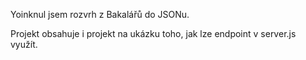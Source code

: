 Yoinknul jsem rozvrh z Bakalářů do JSONu.

Projekt obsahuje i projekt na ukázku toho, jak lze endpoint v server.js využít.
